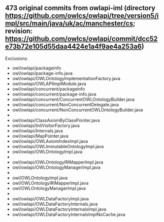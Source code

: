 ## 473 original commits from owlapi-iml (directory https://github.com/owlcs/owlapi/tree/version5/impl/src/main/java/uk/ac/manchester/cs; revision: https://github.com/owlcs/owlapi/commit/dcc52e73b72e105d55daa4424e1a4f9ae4a253a6)

Exclusions:

* owl/owlapi/packageinfo
* owl/owlapi/package-info.java
* owl/owlapi/OWLOntologyImplementationFactory.java
* owl/owlapi/OWLAPIImplModule.java
* owl/owlapi/concurrent/packageinfo
* owl/owlapi/concurrent/package-info.java
* owl/owlapi/concurrent/ConcurrentOWLOntologyBuilder.java
* owl/owlapi/concurrent/NonConcurrentDelegate.java
* owl/owlapi/concurrent/NonConcurrentOWLOntologyBuilder.java
*
* owl/owlapi/ClassAxiomByClassPointer.java
* owl/owlapi/InitVisitorFactory.java
* owl/owlapi/Internals.java
* owl/owlapi/MapPointer.java
* owl/owlapi/OWLAxiomIndexImpl.java
* owl/owlapi/OWLImmutableOntologyImpl.java
* owl/owlapi/OWLOntologyImpl.java
*
* owl/owlapi/OWLOntologyIRIMapperImpl.java
* owl/owlapi/OWLOntologyManagerImpl.java
*
* owl/OWLOntologyImpl.java
* owl/OWLOntologyIRIMapperImpl.java
* owl/OWLOntologyManagerImpl.java
*
* owl/owlapi/OWLDataFactoryImpl.java
* owl/owlapi/OWLDataFactoryInternals.java
* owl/owlapi/OWLDataFactoryInternalsImpl.java
* owl/owlapi/OWLDataFactoryInternalsImplNoCache.java 